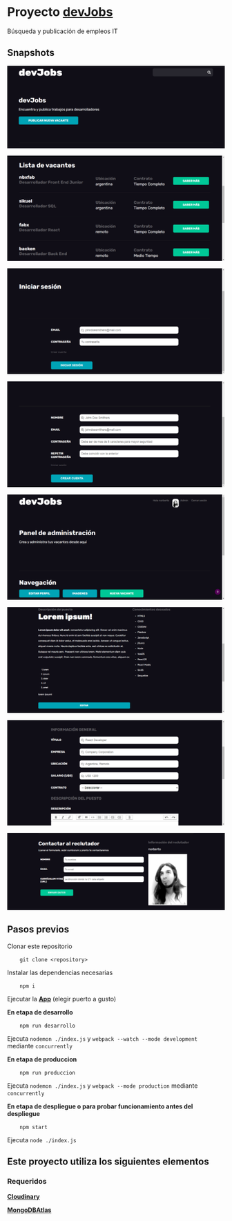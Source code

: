 # Proyecto [devJobs](https://infinite-peak-70937.herokuapp.com)

Búsqueda y publicación de empleos IT

## Snapshots

![Inicio](/snapshots/inicio.png "Página principal")

![Vacantes](/snapshots/vacantes.png "Todas las vacantes")

![Iniciar sesión](/snapshots/login.png "Iniciar sesión")

![Crear cuenta](/snapshots/crear-cuenta.png "Crear cuenta")

![Dashboard](/snapshots/dashboard.png "Panel de administración")

![Detalles de la vacante](/snapshots/vacante-detalles.png "Detalles de la vacante")

![Vacante nueva](/snapshots/vacante-nueva.png "Vacante nueva")

![Detalles del reclutador](/snapshots/vacante-reclutador.png "Detalles del reclutador")

## Pasos previos

Clonar este repositorio

		git clone <repository>

Instalar las dependencias necesarias

		npm i

Ejecutar la **[App](http://localhost:5000)** (elegir puerto a gusto)

**En etapa de desarrollo**

		npm run desarrollo

Ejecuta `nodemon ./index.js` y `webpack --watch --mode development` mediante `concurrently`

**En etapa de produccion**

		npm run produccion

Ejecuta `nodemon ./index.js` y `webpack --mode production` mediante `concurrently`

**En etapa de despliegue o para probar funcionamiento antes del despliegue**

		npm start

Ejecuta `node ./index.js`

## Este proyecto utiliza los siguientes elementos

### Requeridos

**[Cloudinary](https://cloudinary.com/ "Para subir las imagenes de la página")**

**[MongoDBAtlas](https://cloud.mongodb.com/user#/atlas/login "Guardar datos de las vacantes y los usuarios")**
